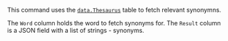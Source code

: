 This command uses the [`data.Thesaurus`](thesaurus.sql) table to fetch relevant synonymns.

The `Word` column holds the word to fetch synonyms for.
The `Result` column is a JSON field with a list of strings - synonyms.